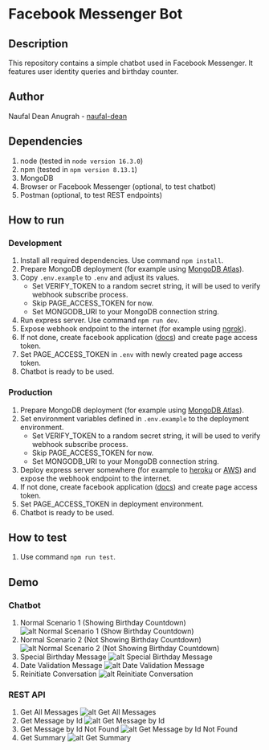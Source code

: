 # Facebook Messenger Bot

## Description
This repository contains a simple chatbot used in Facebook Messenger. It features user identity queries and birthday counter.

## Author
Naufal Dean Anugrah - [naufal-dean](https://github.com/naufal-dean)

## Dependencies
1. node (tested in `node version 16.3.0`)
2. npm (tested in `npm version 8.13.1`)
3. MongoDB
4. Browser or Facebook Messenger (optional, to test chatbot)
5. Postman (optional, to test REST endpoints)

## How to run

### Development
1. Install all required dependencies. Use command `npm install`.
2. Prepare MongoDB deployment (for example using [MongoDB Atlas](https://www.mongodb.com/atlas/database)).
3. Copy `.env.example` to `.env` and adjust its values.
    - Set VERIFY_TOKEN to a random secret string, it will be used to verify webhook subscribe process.
    - Skip PAGE_ACCESS_TOKEN for now.
    - Set MONGODB_URI to your MongoDB connection string.
4. Run express server. Use command `npm run dev`.
5. Expose webhook endpoint to the internet (for example using [ngrok](https://ngrok.com/)).
6. If not done, create facebook application ([docs](https://developers.facebook.com/docs/messenger-platform/getting-started/app-setup)) and create page access token.
7. Set PAGE_ACCESS_TOKEN in `.env` with newly created page access token.
8. Chatbot is ready to be used.

### Production
1. Prepare MongoDB deployment (for example using [MongoDB Atlas](https://www.mongodb.com/atlas/database)).
2. Set environment variables defined in `.env.example` to the deployment environment.
    - Set VERIFY_TOKEN to a random secret string, it will be used to verify webhook subscribe process.
    - Skip PAGE_ACCESS_TOKEN for now.
    - Set MONGODB_URI to your MongoDB connection string.
3. Deploy express server somewhere (for example to [heroku](https://www.heroku.com/) or [AWS](https://aws.amazon.com/)) and expose the webhook endpoint to the internet.
4. If not done, create facebook application ([docs](https://developers.facebook.com/docs/messenger-platform/getting-started/app-setup)) and create page access token.
5. Set PAGE_ACCESS_TOKEN in deployment environment.
6. Chatbot is ready to be used.

## How to test
1. Use command `npm run test`.

## Demo

### Chatbot
1. Normal Scenario 1 (Showing Birthday Countdown)
    ![alt Normal Scenario 1 (Show Birthday Countdown)](./demo/bot-scenario-1.gif "Normal Scenario 1 (Show Birthday Countdown)")
2. Normal Scenario 2 (Not Showing Birthday Countdown)
    ![alt Normal Scenario 2 (Not Showing Birthday Countdown)](./demo/bot-scenario-2.gif "Normal Scenario 2 (Not Showing Birthday Countdown)")
3. Special Birthday Message
    ![alt Special Birthday Message](./demo/bot-scenario-3.gif "Special Birthday Message")
4. Date Validation Message
    ![alt Date Validation Message](./demo/bot-scenario-4.gif "Date Validation Message")
5. Reinitiate Conversation
    ![alt Reinitiate Conversation](./demo/bot-scenario-5.gif "Reinitiate Conversation")

### REST API
1. Get All Messages
    ![alt Get All Messages](./demo/rest-get-all-messages.png "Get All Messages")
2. Get Message by Id
    ![alt Get Message by Id](./demo/rest-get-message-by-id.png "Get Message by Id")
3. Get Message by Id Not Found
    ![alt Get Message by Id Not Found](./demo/rest-get-message-by-id-not-found.png "Get Message by Id Not Found")
4. Get Summary
    ![alt Get Summary](./demo/rest-get-summary.png "Get Summary")
